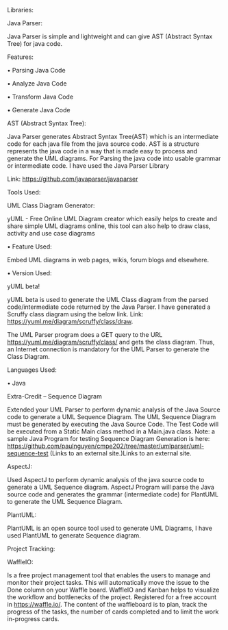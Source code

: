 Libraries:

Java Parser: 

Java Parser is simple and lightweight and can give AST (Abstract Syntax Tree) for java code.

Features:

•	Parsing Java Code

•	Analyze Java Code

•	Transform Java Code

•	Generate Java Code

AST (Abstract Syntax Tree):

Java Parser generates Abstract Syntax Tree(AST) which is an intermediate code for each java file from the java source code. AST is a structure represents the java code in a way that is made easy to process and generate the UML diagrams.
For Parsing the java code into usable grammar or intermediate code. I have used the Java Parser Library

Link: https://github.com/javaparser/javaparser

Tools Used:

UML Class Diagram Generator:

yUML - Free Online UML Diagram creator which easily helps to create and share simple UML diagrams online, this tool can also help to draw class, activity and use case diagrams

•	Feature Used:

Embed UML diagrams in web pages, wikis, forum blogs and elsewhere.

•	Version Used:

yUML beta!

yUML beta is used to generate the UML Class diagram from the parsed code/intermediate code returned by the Java Parser. I have generated a Scruffy class diagram using the below link.
Link: https://yuml.me/diagram/scruffy/class/draw.

The UML Parser program does a GET query to the URL https://yuml.me/diagram/scruffy/class/  and gets the class diagram. Thus, an Internet connection is mandatory for the UML Parser to generate the Class Diagram.

Languages Used:

•	Java


Extra-Credit – Sequence Diagram

Extended your UML Parser to perform dynamic analysis of the Java Source code to generate a UML Sequence Diagram.  The UML Sequence Diagram must be generated by executing the Java Source Code. The Test Code will be executed from a Static Main class method in a Main.java class. 
Note: a sample Java Program for testing Sequence Diagram Generation is here:  https://github.com/paulnguyen/cmpe202/tree/master/umlparser/uml-sequence-test (Links to an external site.)Links to an external site.

AspectJ:

Used AspectJ to perform dynamic analysis of the java source code to generate a UML Sequence diagram. AspectJ Program will parse the Java source code and generates the grammar (intermediate code) for PlantUML to generate the UML Sequence Diagram.

PlantUML:

PlantUML is an open source tool used to generate UML Diagrams, I have used PlantUML to generate Sequence diagram.

Project Tracking:

WaffleIO:

Is a free project management tool that enables the users to manage and monitor their project tasks.  This will automatically move the issue to the Done column on your Waffle board. WaffleIO and Kanban helps to visualize the workflow and bottlenecks of the project.
Registered for a free account in https://waffle.io/. The content of the waffleboard is to plan, track the progress of the tasks, the number of cards completed and to limit the work in-progress cards. 


